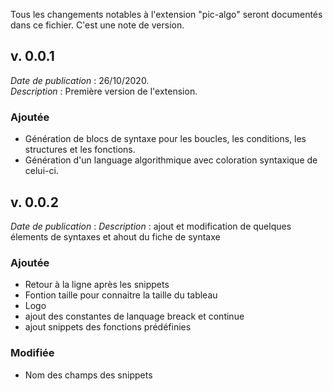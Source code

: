 Tous les changements notables à l'extension "pic-algo" seront documentés dans ce fichier. C'est une note de version.

## v. 0.0.1
*Date de publication* : 26/10/2020.  
*Description* : Première version de l'extension.

### **Ajoutée**
- Génération de blocs de syntaxe pour les boucles, les conditions, les structures et les fonctions.
- Génération d'un language algorithmique avec coloration syntaxique de celui-ci.




## v. 0.0.2
*Date de publication* : 
*Description* : ajout et modification de quelques élements de syntaxes et ahout du fiche de syntaxe

### **Ajoutée**
- Retour à la ligne après les snippets
- Fontion taille pour connaitre la taille du tableau
- Logo
- ajout des constantes de lanquage breack et continue
- ajout snippets des fonctions prédéfinies

### **Modifiée**
- Nom des champs des snippets



